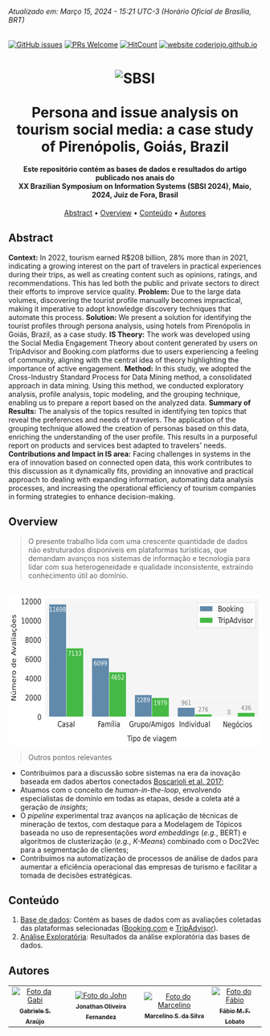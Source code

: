 ###### Atualizado em: Março 15, 2024 - 15:21 UTC-3 (Horário Oficial de Brasília, BRT)

[![GitHub issues](https://img.shields.io/github/issues/fabiolobato/SBSI_turismo)](https://github.com/fabiolobato/SBSI_turismo/issues) 
[![PRs Welcome](https://img.shields.io/badge/PRs-welcome-yellow.svg?style=flat-square)](https://github.com/fabiolobato/SBSI_turismo/pulls) 
[![HitCount](https://views.whatilearened.today/views/github/fabiolobato/SBSI_turismo.svg)](https://github.com/fabiolobato/SBSI_turismo) 
[![website coderjojo.github.io](https://img.shields.io/website-up-down-yellow-red/http/coderjojo.github.io/creative-profile-readme.svg)](http://laca-ufopa.com.br/)




<h1 align="center">
  <img align="center" alt="SBSI" height="80" width="280" src="https://sbsi2024.ufjf.br/assets/images/sbsi2024.png"> <br>
  <br>
   Persona and issue analysis on tourism social media: a case study of Pirenópolis, Goiás, Brazil
  <br>
</h1>

<h4 align="center">Este repositório contém as bases de dados e resultados do artigo publicado nos anais do <br> XX Brazilian Symposium on Information Systems (SBSI 2024), Maio, 2024, Juiz de Fora, Brasil</h4>

<p align="center">
  <a href="#abstract">Abstract</a> •
  <a href="#overview">Overview</a> •
  <a href="#conteúdo">Conteúdo</a> •
  <a href="#autores">Autores</a>
</p>

## Abstract

**Context:** In 2022, tourism earned R$208 billion, 28% more than in 2021, indicating a growing interest on the part of travelers in practical experiences during their trips, as well as creating content such as opinions, ratings, and recommendations. This has led both the public and private sectors to direct their efforts to improve service quality. 
**Problem:** Due to the large data volumes, discovering the tourist profile manually becomes impractical, making it imperative to adopt knowledge discovery techniques that automate this process. 
**Solution:** We present a solution for identifying the tourist profiles through persona analysis, using hotels from Pirenópolis in Goiás, Brazil, as a case study. 
**IS Theory:** The work was developed using the Social Media Engagement Theory about content generated by users on TripAdvisor and Booking.com platforms due to users experiencing a feeling of community, aligning with the central idea of theory highlighting the importance of active engagement. 
**Method:** In this study, we adopted the Cross-Industry Standard Process for Data Mining method, a consolidated approach in data mining. Using this method, we conducted exploratory analysis, profile analysis, topic modeling, and the grouping technique, enabling us to prepare a report based on the analyzed data. 
**Summary of Results:** The analysis of the topics resulted in identifying ten topics that reveal the preferences and needs of travelers. The application of the grouping technique allowed the creation of personas based on this data, enriching the understanding of the user profile. This results in a purposeful report on products and services best adapted to travelers' needs. 
**Contributions and Impact in IS area:** Facing challenges in systems in the era of innovation based on connected open data, this work contributes to this discussion as it dynamically fits, providing an innovative and practical approach to dealing with expanding information, automating data analysis processes, and increasing the operational efficiency of tourism companies in forming strategies to enhance decision-making.

## Overview
> O presente trabalho lida com uma crescente quantidade de dados não estruturados disponíveis em plataformas turísticas, que demandam avanços nos sistemas de informação e tecnologia para lidar com sua heterogeneidade e qualidade inconsistente, extraindo conhecimento útil ao domínio.
<p align="center"> 
  <br>
<img align="center" alt="SBSI" height="300" width="600" src="https://github.com/fabiolobato/SBSI_turismo/blob/main/An%C3%A1lise%20explorat%C3%B3ria/reviews_por_tipo_de_viagem.png">
</p>

<!---O presente trabalho lida com a crescente quantidade de dados não estruturados disponíveis em plataformas turísticas, que demandam avanços nos sistemas de informação e tecnologia para lidar com sua heterogeneidade e qualidade inconsistente, extraindo conhecimento útil ao domínio. E em meio aos desafios enfrentados em sistemas na era da inovação baseada em dados abertos conectados ([Boscarioli et al. 2017](https://www2.sbc.org.br/ce-si//arquivos/GranDSI-BR_Ebook-Final.pdf)), nosso trabalho contribui para essa discussão pois, pelo nosso melhor conhecimento, é um dos poucos trabalhos que atua com o conceito de _human-in-the-loop_ neste domínio, com participação ativa de especialistas de domínio em todas as etapas, desde a coleta até a geração de _insights_ que agregam valor ao negócio. Além disso, o _pipeline_ experimental traz consigo avanços no que tange a aplicação de novas técnicas no campo de mineração de textos, em destaque a Modelagem de Tópicos baseada no uso de modelos de linguagem (_e.g._, BERT) com a combinação de algoritmo de clusterização que possui relevância na segmentação de clientes (_e.g._, _K-Means_). Assim, nossa pesquisa se insere nesse contexto dinâmico, fornecendo uma abordagem inovadora e prática para lidar com os desafios emergentes tanto nas áreas de inteligência artificial quanto em sistemas de informação. O objetivo é automatizar os processos de análise de dados, aumentando a eficiência operacional das empresas de turismo para facilitar a tomada de decisões estratégicas. --->

> Outros pontos relevantes
- Contribuímos para a discussão sobre sistemas na era da inovação baseada em dados abertos conectados [Boscarioli et al. 2017](https://www2.sbc.org.br/ce-si//arquivos/GranDSI-BR_Ebook-Final.pdf);
- Atuamos com o conceito de _human-in-the-loop_, envolvendo especialistas de domínio em todas as etapas, desde a coleta até a geração de _insights_;
- O _pipeline_ experimental traz avanços na aplicação de técnicas de mineração de textos, com destaque para a Modelagem de Tópicos baseada no uso de representações _word embeddings_ (_e.g._, BERT) e algoritmos de clusterização (_e.g._, _K-Means_) combinado com o Doc2Vec para a segmentação de clientes;
- Contribuímos na automatização de processos de análise de dados para aumentar a eficiência operacional das empresas de turismo e facilitar a tomada de decisões estratégicas.


## Conteúdo
1. [Base de dados](Dataset): Contém as bases de dados com as avaliações coletadas das plataformas selecionadas (<a href="https://www.booking.com/">Booking.com</a> e <a href="https://www.tripadvisor.com.br/">TripAdvisor</a>).
2. [Análise Exploratória](Análise%20exploratória): Resultados da análise exploratória das bases de dados.

## Autores 
<!-- Gabriele de S. Araújo, Jonathan O. Fernandez, Marcelino S. da Silva, Fábio M.F. Lobato -->
<table>
  <tr>
    <td align="center">
      <a href="http://lattes.cnpq.br/2201818644935012">
        <img src="https://avatars.githubusercontent.com/u/69174689?v=4" width="100px;" alt="Foto da Gabi"/><br>
        <sub>
          <b>Gabriele S. Araújo</b>
        </sub>
      </a>
    </td>
    <td align="center">
      <a href="http://lattes.cnpq.br/8316643293931169">
        <img src="https://avatars.githubusercontent.com/u/88400274?v=4" width="100px;" alt="Foto do John"/><br>
        <sub>
          <b>Jonathan Oliveira Fernandez</b>
        </sub>
      </a>
    </td>
    <td align="center">
      <a href="http://lattes.cnpq.br/7080513172499497">
        <img src="https://media.licdn.com/dms/image/C4E03AQHGeRA-FUzskA/profile-displayphoto-shrink_800_800/0/1574128664118?e=2147483647&v=beta&t=ZfkTWn6Ho_XckQbhpbOVcVe6RMAEkGfEZiHEGgimHxs" width="100px;" alt="Foto do Marcelino"/><br>
        <sub>
          <b>Marcelino S. da Silva</b>
        </sub>
      </a>
    </td>
    <td align="center">
      <a href="http://lattes.cnpq.br/8320014491229434">
        <img src="https://avatars.githubusercontent.com/u/42838538?s=400&u=2c84a1c1abde336396f4c305bcd713ada6748b31&v=4" width="100px;" alt="Foto do Fábio"/><br>
        <sub>
          <b>Fábio M. F. Lobato</b>
        </sub>
      </a>
    </td>
  </tr>
</table>

